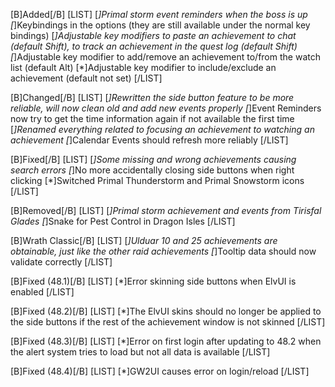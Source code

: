 [B]Added[/B]
[LIST]
[*]Primal storm event reminders when the boss is up
[*]Keybindings in the options (they are still available under the normal key bindings)
[*]Adjustable key modifiers to paste an achievement to chat (default Shift), to track an achievement in the quest log (default Shift)
[*]Adjustable key modifier to add/remove an achievement to/from the watch list (default Alt)
[*]Adjustable key modifier to include/exclude an achievement (default not set)
[/LIST]

[B]Changed[/B]
[LIST]
[*]Rewritten the side button feature to be more reliable, will now clean old and add new events properly
[*]Event Reminders now try to get the time information again if not available the first time
[*]Renamed everything related to focusing an achievement to watching an achievement
[*]Calendar Events should refresh more reliably
[/LIST]

[B]Fixed[/B]
[LIST]
[*]Some missing and wrong achievements causing search errors
[*]No more accidentally closing side buttons when right clicking
[*]Switched Primal Thunderstorm and Primal Snowstorm icons
[/LIST]

[B]Removed[/B]
[LIST]
[*]Primal storm achievement and events from Tirisfal Glades
[*]Snake for Pest Control in Dragon Isles
[/LIST]

[B]Wrath Classic[/B]
[LIST]
[*]Ulduar 10 and 25 achievements are obtainable, just like the other raid achievements
[*]Tooltip data should now validate correctly
[/LIST]

[B]Fixed (48.1)[/B]
[LIST]
[*]Error skinning side buttons when ElvUI is enabled
[/LIST]

[B]Fixed (48.2)[/B]
[LIST]
[*]The ElvUI skins should no longer be applied to the side buttons if the rest of the achievement window is not skinned
[/LIST]

[B]Fixed (48.3)[/B]
[LIST]
[*]Error on first login after updating to 48.2 when the alert system tries to load but not all data is available
[/LIST]

[B]Fixed (48.4)[/B]
[LIST]
[*]GW2UI causes error on login/reload
[/LIST]
